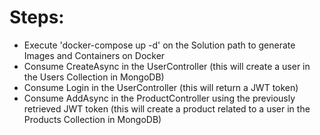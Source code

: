 # Steps:
- Execute 'docker-compose up -d' on the Solution path to generate Images and Containers on Docker
- Consume CreateAsync in the UserController (this will create a user in the Users Collection in MongoDB)
- Consume Login in the UserController (this will return a JWT token)
- Consume AddAsync in the ProductController using the previously retrieved JWT token (this will create a product related to a user in the Products Collection in MongoDB)
